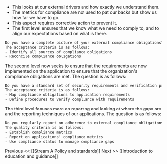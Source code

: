 - This looks at our external drivers and how exactly we understand them.
- The metrics for compliance are not used to pat our backs but show us how far we have to go.
- This aspect requires corrective action to prevent it. 
- The first level ensures that we know what we need to comply to, and to align our expectations based on what is there.
```txt
Do you have a complete picture of your external compliance obligations?
The acceptance criteria is as follows:
- Identify all sources of compliance obligations
- Reconcile compliance obligations
```

The second level now seeks to ensure that the requirements are now implemented on the application to ensure that the organization's compliance obligations are met. The question is as follows:
```txt
Do you have a standard set of security requirements and verification procedures addressing the organization's external compliance obligations?
The acceptance criteria is as follows:
- Map compliance obligations to application requirements
- Define procedures to verify compliance with requirements
```

The third level focuses more on reporting and looking at where the gaps are and the reporting techniques of our applications. The question is as follows:
```txt
Do you regularly report on adherence to external compliance obligations and use that information to guide efforts to close compliance gaps?
The quality criteria is as follows:
- Establish compliance metrics
- Report on applications' compliance metrics
- Use compliance status to manage compliance gaps
```

Previous << [[Stream A Policy and standards]]
Next >> [[Introduction to education and guidance]]

